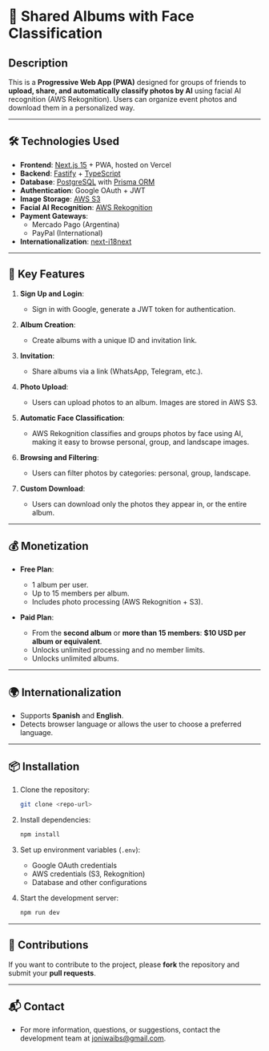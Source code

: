 # 🎉 Shared Albums with Face Classification

## Description

This is a **Progressive Web App (PWA)** designed for groups of friends to **upload, share, and automatically classify photos by AI** using facial AI recognition (AWS Rekognition). Users can organize event photos and download them in a personalized way.

---

## 🛠️ Technologies Used

- **Frontend**: [Next.js 15](https://nextjs.org/) + PWA, hosted on Vercel  
- **Backend**: [Fastify](https://www.fastify.io/) + [TypeScript](https://www.typescriptlang.org/)  
- **Database**: [PostgreSQL](https://www.postgresql.org/) with [Prisma ORM](https://www.prisma.io/)  
- **Authentication**: Google OAuth + JWT  
- **Image Storage**: [AWS S3](https://aws.amazon.com/s3/)  
- **Facial AI Recognition**: [AWS Rekognition](https://aws.amazon.com/rekognition/)  
- **Payment Gateways**:
  - Mercado Pago (Argentina)
  - PayPal (International)
- **Internationalization**: [next-i18next](https://github.com/isaachinman/next-i18next)

---

## 🚀 Key Features

1. **Sign Up and Login**:
   - Sign in with Google, generate a JWT token for authentication.

2. **Album Creation**:
   - Create albums with a unique ID and invitation link.

3. **Invitation**:
   - Share albums via a link (WhatsApp, Telegram, etc.).

4. **Photo Upload**:
   - Users can upload photos to an album. Images are stored in AWS S3.

5. **Automatic Face Classification**:
   - AWS Rekognition classifies and groups photos by face using AI, making it easy to browse personal, group, and landscape images.

6. **Browsing and Filtering**:
   - Users can filter photos by categories: personal, group, landscape.

7. **Custom Download**:
   - Users can download only the photos they appear in, or the entire album.

---

## 💰 Monetization

- **Free Plan**:
  - 1 album per user.
  - Up to 15 members per album.
  - Includes photo processing (AWS Rekognition + S3).

- **Paid Plan**:
  - From the **second album** or **more than 15 members**: **$10 USD per album or equivalent**.
  - Unlocks unlimited processing and no member limits.
  - Unlocks unlimited albums.
---

## 🌍 Internationalization

- Supports **Spanish** and **English**.
- Detects browser language or allows the user to choose a preferred language.

---

## 📦 Installation

1. Clone the repository:
   ```bash
   git clone <repo-url>
   ```

2. Install dependencies:
   ```bash
   npm install
   ```

3. Set up environment variables (`.env`):
   - Google OAuth credentials
   - AWS credentials (S3, Rekognition)
   - Database and other configurations

4. Start the development server:
   ```bash
   npm run dev
   ```

---

## 📝 Contributions

If you want to contribute to the project, please **fork** the repository and submit your **pull requests**.

---

## 📬 Contact

- For more information, questions, or suggestions, contact the development team at [joniwaibs@gmail.com](mailto:joniwaibs@gmail.com).
